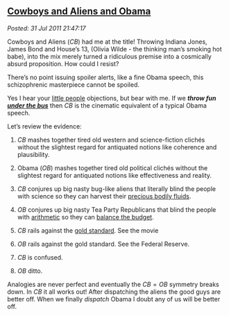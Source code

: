  
[Cowboys and Aliens and Obama](https://bakerjd99.wordpress.com/2011/07/31/cowboys-and-aliens-and-obama/)
-------------------------------------------------------------------------------------------------------

*Posted: 31 Jul 2011 21:47:17*

Cowboys and Aliens ($CB$) had me at the title! Throwing Indiana Jones,
James Bond and House’s 13, (Olivia Wilde - the thinking man’s smoking
hot babe), into the mix merely turned a ridiculous premise into a
cosmically absurd proposition. How could I resist?

There’s no point issuing spoiler alerts, like a fine Obama speech, this
schizophrenic masterpiece cannot be spoiled.

Yes I hear your [little
people](https://www.nationalreview.com/corner/267605/safe-sex-and-taxes-are-little-people-victor-davis-hanson)
objections, but bear with me. If we ***throw fun [under the
bus](https://www.post-gazette.com/pg/08184/894024-51.stm)*** then $CB$ is
the cinematic equivalent of a typical Obama speech.

Let’s review the evidence:

1.  $CB$ mashes together tired old western and science-fiction clichés
    without the slightest regard for antiquated notions like coherence
    and plausibility.

2.  Obama ($OB$) mashes together tired old political clichés without the
    slightest regard for antiquated notions like effectiveness and
    reality.

3.  $CB$ conjures up big nasty bug-like aliens that literally blind the
    people with science so they can harvest their [precious bodily
    fluids](https://www.youtube.com/watch?v=N1KvgtEnABY).

4.  $OB$ conjures up big nasty Tea Party Republicans that blind the
    people with
    [arithmetic](https://www.ardue.org.uk/world/finarith.html) so they
    can [balance the
    budget](https://www.thedailylink.org/2005/04/good-god-just-balance-fucking-budget.html).

5.  $CB$ rails against the [gold
    standard](https://www.econlib.org/library/Enc/GoldStandard.html). See
    the movie

6.  $OB$ rails against the gold standard. See the Federal Reserve.

7.  $CB$ is confused.

8.  $OB$ ditto.

Analogies are never perfect and eventually the $CB = OB$ symmetry breaks
down. In $CB$ it all works out! After dispatching the aliens the good
guys are better off. When we finally *dispatch* Obama I doubt any of us
will be better off.
